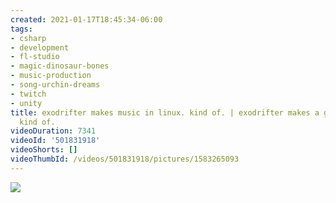 ```yaml
---
created: 2021-01-17T18:45:34-06:00
tags:
- csharp
- development
- fl-studio
- magic-dinosaur-bones
- music-production
- song-urchin-dreams
- twitch
- unity
title: exodrifter makes music in linux. kind of. | exodrifter makes a game in linux.
  kind of.
videoDuration: 7341
videoId: '501831918'
videoShorts: []
videoThumbId: /videos/501831918/pictures/1583265093
---
```


![](20210118004534.jpg)
